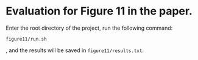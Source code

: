# Evaluation for Figure 11 in the paper.

Enter the root directory of the project, run the following command:

```
figure11/run.sh
```

, and the results will be saved in `figure11/results.txt`.

